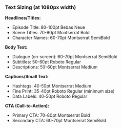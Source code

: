 ### Text Sizing (at 1080px width)

**Headlines/Titles:**
- Episode Title: 80-100pt Bebas Neue
- Scene Titles: 70-80pt Montserrat Bold
- Character Names: 60-70pt Montserrat SemiBold

**Body Text:**
- Dialogue (on-screen): 60-70pt Montserrat SemiBold
- Subtitles: 50-60pt Roboto Regular
- Descriptions: 50-60pt Montserrat Medium

**Captions/Small Text:**
- Hashtags: 40-50pt Montserrat Medium
- Fine Print: 35-40pt Roboto Regular (minimum size)
- Data Labels: 40-50pt Roboto Regular

**CTA (Call-to-Action):**
- Primary CTA: 70-80pt Montserrat Bold
- Secondary CTA: 60-70pt Montserrat SemiBold
